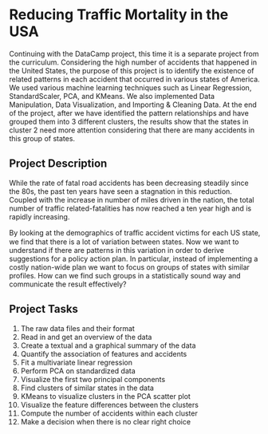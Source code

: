 
# Reducing Traffic Mortality in the USA

Continuing with the DataCamp project, this time it is a separate project from the curriculum. Considering the high number of accidents that happened in the United States, the purpose of this project is to identify the existence of related patterns in each accident that occurred in various states of America. We used various machine learning techniques such as Linear Regression, StandardScaler, PCA, and KMeans. We also implemented Data Manipulation, Data Visualization, and Importing & Cleaning Data. At the end of the project, after we have identified the pattern relationships and have grouped them into 3 different clusters, the results show that the states in cluster 2 need more attention considering that there are many accidents in this group of states.


## Project Description

While the rate of fatal road accidents has been decreasing steadily since the 80s, the past ten years have seen a stagnation in this reduction. Coupled with the increase in number of miles driven in the nation, the total number of traffic related-fatalities has now reached a ten year high and is rapidly increasing.

By looking at the demographics of traﬃc accident victims for each US state, we find that there is a lot of variation between states. Now we want to understand if there are patterns in this variation in order to derive suggestions for a policy action plan. In particular, instead of implementing a costly nation-wide plan we want to focus on groups of states with similar profiles. How can we find such groups in a statistically sound way and communicate the result effectively?


## Project Tasks

1. The raw data files and their format
2. Read in and get an overview of the data
3. Create a textual and a graphical summary of the data
4. Quantify the association of features and accidents
5. Fit a multivariate linear regression
6. Perform PCA on standardized data
7. Visualize the first two principal components
8. Find clusters of similar states in the data
9. KMeans to visualize clusters in the PCA scatter plot
10. Visualize the feature differences between the clusters
11. Compute the number of accidents within each cluster
12. Make a decision when there is no clear right choice
